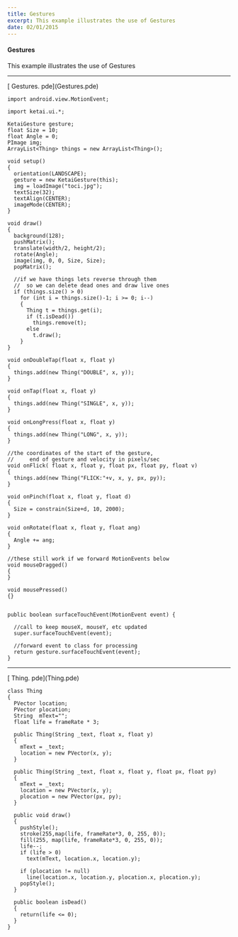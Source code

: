 ```yaml
---
title: Gestures
excerpt: This example illustrates the use of Gestures
date: 02/01/2015
---
```

#### Gestures
This example illustrates the use of Gestures

---
<div class="link">[<i class="fa fa-download fa-lg"></i> Gestures. pde](Gestures.pde)</div>

    import android.view.MotionEvent;

    import ketai.ui.*;

    KetaiGesture gesture;
    float Size = 10;
    float Angle = 0;
    PImage img;
    ArrayList<Thing> things = new ArrayList<Thing>();

    void setup()
    {
      orientation(LANDSCAPE);
      gesture = new KetaiGesture(this);
      img = loadImage("toci.jpg");
      textSize(32);
      textAlign(CENTER);
      imageMode(CENTER);
    }

    void draw()
    {
      background(128);
      pushMatrix();
      translate(width/2, height/2);
      rotate(Angle);
      image(img, 0, 0, Size, Size);
      popMatrix();
      
      //if we have things lets reverse through them 
      //  so we can delete dead ones and draw live ones
      if (things.size() > 0)
        for (int i = things.size()-1; i >= 0; i--)
        {
          Thing t = things.get(i);
          if (t.isDead())
            things.remove(t);
          else
            t.draw();
        }
    }

    void onDoubleTap(float x, float y)
    {
      things.add(new Thing("DOUBLE", x, y));
    }

    void onTap(float x, float y)
    {
      things.add(new Thing("SINGLE", x, y));
    }

    void onLongPress(float x, float y)
    {
      things.add(new Thing("LONG", x, y));
    }

    //the coordinates of the start of the gesture, 
    //     end of gesture and velocity in pixels/sec
    void onFlick( float x, float y, float px, float py, float v)
    {
      things.add(new Thing("FLICK:"+v, x, y, px, py));
    }

    void onPinch(float x, float y, float d)
    {
      Size = constrain(Size+d, 10, 2000);
    }

    void onRotate(float x, float y, float ang)
    {
      Angle += ang;
    }

    //these still work if we forward MotionEvents below
    void mouseDragged()
    {
    }

    void mousePressed()
    {}


    public boolean surfaceTouchEvent(MotionEvent event) {

      //call to keep mouseX, mouseY, etc updated
      super.surfaceTouchEvent(event);

      //forward event to class for processing
      return gesture.surfaceTouchEvent(event);
    }
    
---
<div class="link">[<i class="fa fa-download fa-lg"></i> Thing. pde](Thing.pde)</div>

    class Thing
    {
      PVector location;
      PVector plocation;
      String  mText="";
      float life = frameRate * 3;

      public Thing(String _text, float x, float y)
      {
        mText = _text;
        location = new PVector(x, y);
      }

      public Thing(String _text, float x, float y, float px, float py)
      {
        mText = _text;
        location = new PVector(x, y);
        plocation = new PVector(px, py);
      }

      public void draw()
      {
        pushStyle();
        stroke(255,map(life, frameRate*3, 0, 255, 0));
        fill(255, map(life, frameRate*3, 0, 255, 0));
        life--;
        if (life > 0)
          text(mText, location.x, location.y);

        if (plocation != null)
          line(location.x, location.y, plocation.x, plocation.y);
        popStyle();
      }

      public boolean isDead()
      {
        return(life <= 0);
      }
    }

 <!-- * **Screenshot** -->
 